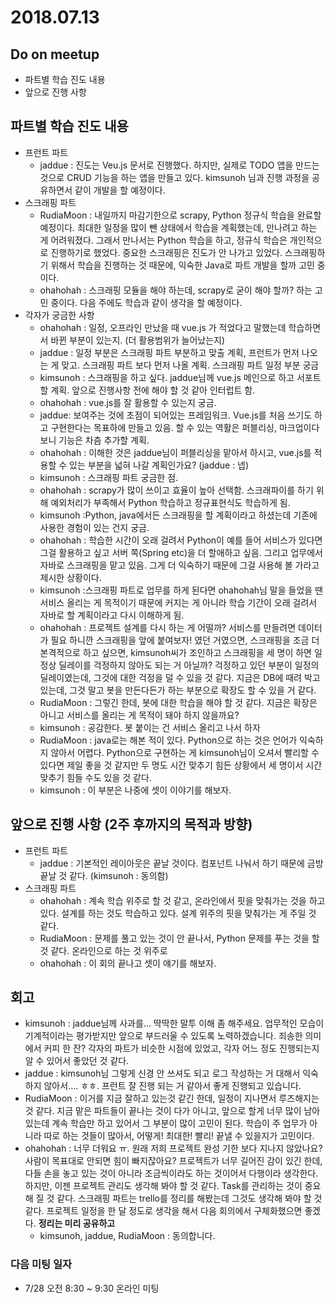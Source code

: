 # 2018.07.13
## Do on meetup
- 파트별 학습 진도 내용
- 앞으로 진행 사항

## 파트별 학습 진도 내용
- 프런트 파트
    - jaddue : 진도는 Veu.js 문서로 진행했다. 하지만, 실제로 TODO 앱을 만드는 것으로 CRUD 기능을 하는 앱을 만들고 있다. kimsunoh 님과 진행 과정을 공유하면서 같이 개발을 할 예정이다.
-  스크래핑 파트
    - RudiaMoon : 내일까지 마감기한으로 scrapy, Python 정규식 학습을 완료할 예정이다. 최대한 일정을 많이 뺀 상태에서 학습을 계획했는데, 만나려고 하는 게 어려워졌다. 그래서 만나서는 Python 학습을 하고, 정규식 학습은 개인적으로 진행하기로 했었다. 중요한 스크래핑은 진도가 안 나가고 있었다.
스크래핑하기 위해서 학습을 진행하는 것 때문에, 익숙한 Java로 파트 개발을 할까 고민 중이다.
    - ohahohah : 스크래핑 모듈을 해야 하는데, scrapy로 굳이 해야 할까? 하는 고민 중이다. 다음 주에도 학습과 같이 생각을 할 예정이다.
- 각자가 궁금한 사항
    - ohahohah : 일정, 오프라인 만났을 때 vue.js 가 적었다고 말했는데 학습하면서 바뀐 부분이 있는지. (더 활용범위가 늘어났는지)
    - jaddue : 일정 부분은 스크래핑 파트 부분하고 맞출 계획, 프런트가 먼저 나오는 게 맞고. 스크래핑 파트 보다 먼저 나올 계획. 스크래핑 파트 일정 부분 궁금
    - kimsunoh  : 스크래핑을 하고 싶다. jaddue님께 vue.js 메인으로 하고 서포트 할 계획. 앞으로 진행사항 전에 해야 할 것 같아 인터럽트 함.
    - ohahohah : vue.js를 잘 활용할 수 있는지 궁금.
    - jaddue: 보여주는 것에 초점이 되어있는 프레임워크. Vue.js를 처음 쓰기도 하고 구현한다는 목표하에 만들고 있음. 할 수 있는 역활은 퍼블리싱, 마크업이다 보니 기능은 차츰 추가할 계획.
    - ohahohah  : 이해한 것은 jaddue님이 퍼블리싱을 맡아서 하시고, vue.js를 적용할 수 있는 부분을 넓혀 나갈 계획인가요? (jaddue : 넵)
    - kimsunoh : 스크래핑 파트 궁금한 점. 
    - ohahohah : scrapy가 많이 쓰이고 효율이 높아 선택함. 스크래파이를 하기 위해 예외처리가 부족해서 Python 학습하고 정규표현식도 학습하게 됨.
    - kimsunoh :Python, java에서든 스크래핑을 할 계획이라고 하셨는데 기존에 사용한 경험이 있는 건지 궁금.
    - ohahohah : 학습한 시간이 오래 걸려서 Python이 예를 들어 서비스가 있다면 그걸 활용하고 싶고 서버 쪽(Spring etc)을 더 할애하고 싶음. 그리고 업무에서 자바로 스크래핑을 맡고 있음. 그게 더 익숙하기 때문에 그걸 사용해 볼 가라고 제시한 상황이다.
    - kimsunoh :스크래핑 파트로 업무를 하게 된다면 ohahohah님 말을 들었을 땐 서비스 올리는 게 목적이기 때문에 커지는 게 아니라 학습 기간이 오래 걸려서 자바로 할 계획이라고 다시 이해하게 됨.
    - ohahohah : 프로젝트 설계를 다시 하는 게 어떨까? 서비스를 만들려면 데이터가 필요 하니깐 스크래핑을 앞에 붙여보자! 였던 거였으면, 스크래핑을 조금 더 본격적으로 하고 싶으면, kimsunoh씨가 조인하고 스크래핑을 세 명이 하면 일정상 딜레이를 걱정하지 않아도 되는 거 아닐까? 걱정하고 있던 부분이 일정의 딜레이였는데, 그것에 대한 걱정을 덜 수 있을 것 같다.
    지금은 DB에 때려 박고 있는데, 그것 말고 봇을 만든다든가 하는 부분으로 확장도 할 수 있을 거 같다.
    - RudiaMoon : 그렇긴 한데, 봇에 대한 학습을 해야 할 것 같다. 지금은 확장은 아니고 서비스를 올리는 게 목적이 돼야 하지 않을까요?
    - kimsunoh  : 공감한다. 봇 붙이는 건 서비스 올리고 나서 하자
    - RudiaMoon : java로는 해본 적이 있다. Python으로 하는 것은 언어가 익숙하지 않아서 어렵다. Python으로 구현하는 게 kimsunoh님이 오셔서 빨리할 수 있다면 제일 좋을 것 같지만 두 명도 시간 맞추기 힘든 상황에서 세 명이서 시간 맞추기 힘들 수도 있을 것 같다.
    - kimsunoh  : 이 부분은 나중에 셋이 이야기를 해보자.

## 앞으로 진행 사항 (2주 후까지의 목적과 방향)
- 프런트 파트
    - jaddue : 기본적인 레이아웃은 끝날 것이다. 컴포넌트 나눠서 하기 때문에 금방 끝날 것 같다. (kimsunoh  : 동의함)
- 스크래핑 파트
    - ohahohah  : 계속 학습 위주로 할 것 같고, 온라인에서 핏을 맞춰가는 것을 하고있다. 설계를 하는 것도 학습하고 있다. 설계 위주의 핏을 맞춰가는 게 주일 것 같다.
    - RudiaMoon : 문제를 풀고 있는 것이 안 끝나서, Python 문제를 푸는 것을 할 것 같다. 온라인으로 하는 것 위주로
    - ohahohah  : 이 회의 끝나고 셋이 얘기를 해보자.

## 회고
- kimsunoh  : jaddue님께 사과를… 딱딱한 말투 이해 좀 해주세요. 업무적인 모습이 기계적이라는 평가받지만 앞으로 부드러울 수 있도록 노력하겠습니다. 죄송한 의미에서 커피 한 잔? 각자의 파트가 비슷한 시점에 있었고, 각자 어느 정도 진행되는지 알 수 있어서 좋았던 것 같다.
- jaddue : kimsunoh님 그렇게 신경 안 쓰셔도 되고 로그 작성하는 거 대해서 익숙하지 않아서…. ㅎㅎ. 프런트 잘 진행 되는 거 같아서 좋게 진행되고 있습니다.
- RudiaMoon : 이거를 지금 잘하고 있는것 같긴 한데, 일정이 지나면서 루즈해지는 것 같다. 지금 맡은 파트들이 끝나는 것이 다가 아니고, 앞으로 할게 너무 많이 남아있는데 계속 학습만 하고 있어서 그 부분이 많이 고민이 된다. 학습이 주 업무가 아니라 따로 하는 것들이 많아서, 어떻게! 최대한! 빨리! 끝낼 수 있을지가 고민이다.
- ohahohah  : 너무 더워요 ㅠ. 원래 저희 프로젝트 완성 기한 보다 지나지 않았나요? 사람이 목표대로 안되면 힘이 빠지잖아요? 프로젝트가 너무 길어진 감이 있긴 한데, 다들 손을 놓고 있는 것이 아니라 조금씩이라도 하는 것이어서 다행이라 생각한다. 하지만, 이젠 프로젝트 관리도 생각해 봐야 할 것 같다. Task를 관리하는 것이 중요해 질 것 같다. 스크래핑 파트는 trello를 정리를 해봤는데 그것도 생각해 봐야 할 것 같다.
프로젝트 일정을 한 달 정도로 생각을 해서 다음 회의에서 구체화했으면 좋겠다. **정리는 미리 공유하고**
    - kimsunoh, jaddue, RudiaMoon : 동의합니다.

### 다음 미팅 일자
- 7/28 오전 8:30 ~ 9:30 온라인 미팅
